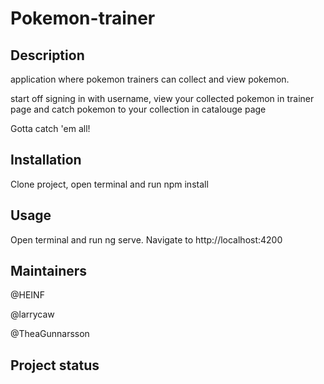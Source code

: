 # Pokemon-trainer

## Description
application where pokemon trainers can collect and view pokemon.

start off signing in with username, view your collected pokemon in trainer page and catch pokemon to your collection in catalouge page

Gotta catch 'em all!

## Installation
Clone project, open terminal and run npm install

## Usage
Open terminal and run ng serve. Navigate to http://localhost:4200

## Maintainers
@HEINF

@larrycaw

@TheaGunnarsson

## Project status

